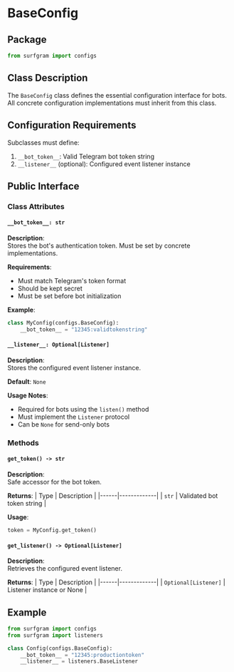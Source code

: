 # BaseConfig

## Package
```python
from surfgram import configs
```

## Class Description
The `BaseConfig` class defines the essential configuration interface for bots. All concrete configuration implementations must inherit from this class.

## Configuration Requirements
Subclasses must define:
1. `__bot_token__`: Valid Telegram bot token string
2. `__listener__` (optional): Configured event listener instance

## Public Interface

### Class Attributes

#### `__bot_token__: str`
**Description**:  
Stores the bot's authentication token. Must be set by concrete implementations.

**Requirements**:
- Must match Telegram's token format
- Should be kept secret
- Must be set before bot initialization

**Example**:
```python
class MyConfig(configs.BaseConfig):
    __bot_token__ = "12345:validtokenstring"
```

#### `__listener__: Optional[Listener]` 
**Description**:  
Stores the configured event listener instance.

**Default**: `None`

**Usage Notes**:
- Required for bots using the `listen()` method
- Must implement the `Listener` protocol
- Can be `None` for send-only bots

### Methods

#### `get_token() -> str`

**Description**:  
Safe accessor for the bot token.

**Returns**:
| Type | Description |
|------|-------------|
| `str` | Validated bot token string |

**Usage**:
```python
token = MyConfig.get_token()
```

#### `get_listener() -> Optional[Listener]`

**Description**:  
Retrieves the configured event listener.

**Returns**:
| Type | Description |
|------|-------------|
| `Optional[Listener]` | Listener instance or None |


## Example
```python
from surfgram import configs
from surfgram import listeners

class Config(configs.BaseConfig):
    __bot_token__ = "12345:productiontoken"
    __listener__ = listeners.BaseListener
```
